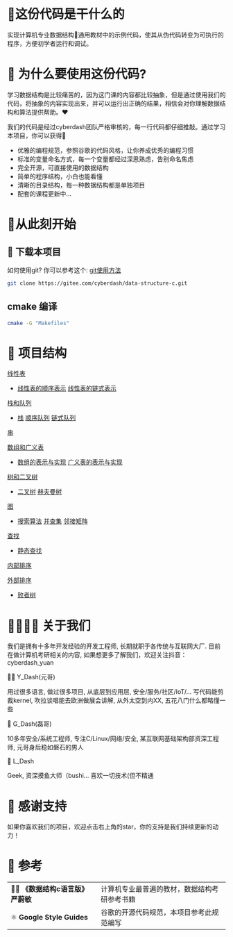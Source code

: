 
# 👀这份代码是干什么的

实现计算机专业数据结构📒通用教材中的示例代码，使其从伪代码转变为可执行的程序，方便初学者运行和调试。

# 🤖 为什么要使用这份代码?

学习数据结构是比较痛苦的，因为这门课的内容都比较抽象，但是通过使用我们的代码，将抽象的内容实现出来，并可以运行出正确的结果，相信会对你理解数据结构和算法提供帮助。❤️

我们的代码是经过cyberdash团队严格审核的，每一行代码都仔细推敲。通过学习本项目，你可以获得📖

- 优雅的编程规范，参照谷歌的代码风格，让你养成优秀的编程习惯
- 标准的变量命名方式，每一个变量都经过深思熟虑，告别命名焦虑
- 完全开源，可直接使用的数据结构
- 简单的程序结构，小白也能看懂
- 清晰的目录结构，每一种数据结构都是单独项目
- 配套的课程更新中...


# 🚀从此刻开始

## 💾 下载本项目

如何使用git? 你可以参考这个: [git使用方法](/docs/git.md)

```bash
git clone https://gitee.com/cyberdash/data-structure-c.git
```

## cmake 编译

```bash
cmake -G "Makefiles"
```

# 🌵 项目结构

[线性表](/2_LinearList/)

- [线性表的顺序表示](/2_LinearList/SeqList/src/seq_list.c)  [线性表的链式表示](/2_LinearList/LinkedList/src/linked_list.c)

[栈和队列](/3_Stack_Queue/)

- [栈](/3_Stack_Queue/Stack/src/seq_stack.c)  [顺序队列](/3_Stack_Queue/Queue/src/seq_queue.c)  [链式队列](/3_Stack_Queue/Queue/src/link_queue.c)

[串](/4_String/)

[数组和广义表](/5_ArrayAndGList/)

- [数组的表示与实现](/5_ArrayAndGList/Array/src/array.c)  [广义表的表示与实现](/5_ArrayAndGList/GList/src/gen_list.c)

[树和二叉树](/6_Tree/)

- [二叉树](/6_Tree/src/binary_tree.c) [赫夫曼树](/6_Tree/src/huffman_tree.c)

[图](/7_Graph/)

- [搜索算法](/7_Graph/src/algorithm.c) [并查集](/7_Graph/src/disjoint_set.c)   [邻接矩阵](/7_Graph/src/matrix_graph.c)

[查找](/9_Search/)

- [静态查找](/9_Search/src/static_search_table_t.c)

[内部排序](/10_InternalSort/)

[外部排序](/11_ExternalSort/)

- [败者树](/11_ExternalSort/src/loser_tree.c)


# 👨‍👩‍👦‍👦 关于我们

我们是拥有十多年开发经验的开发工程师, 长期就职于各传统与互联网大厂.
目前在做计算机考研相关的内容, 如果想更多了解我们，欢迎关注抖音：cyberdash_yuan

🙋‍♀️ Y_Dash(元哥)

用过很多语言, 做过很多项目, 从底层到应用层, 安全/服务/社区/IoT/...
写代码能剪裁kernel, 吹拉谈唱能去欧洲做展会讲解, 从外太空到内XX, 五花八门什么都略懂一些

💪 G_Dash(磊哥)

10多年安全/系统工程师, 专注C/Linux/网络/安全, 某互联网基础架构部资深工程师, 元哥身后稳如磐石的男人

🤸 L_Dash

Geek, 资深摸鱼大师（bushi... 喜欢一切技术(但不精通

# 📣 感谢支持

如果你喜欢我们的项目，欢迎点击右上角的star，你的支持是我们持续更新的动力！

# 📒 参考
| |  |
| ------------- | - |
| 🧘‍♀️ **《数据结构c语言版》 严蔚敏** | 计算机专业最普遍的教材，数据结构考研参考书籍 |
| ⚛️ **Google Style Guides** | 谷歌的开源代码规范，本项目参考此规范编写 |